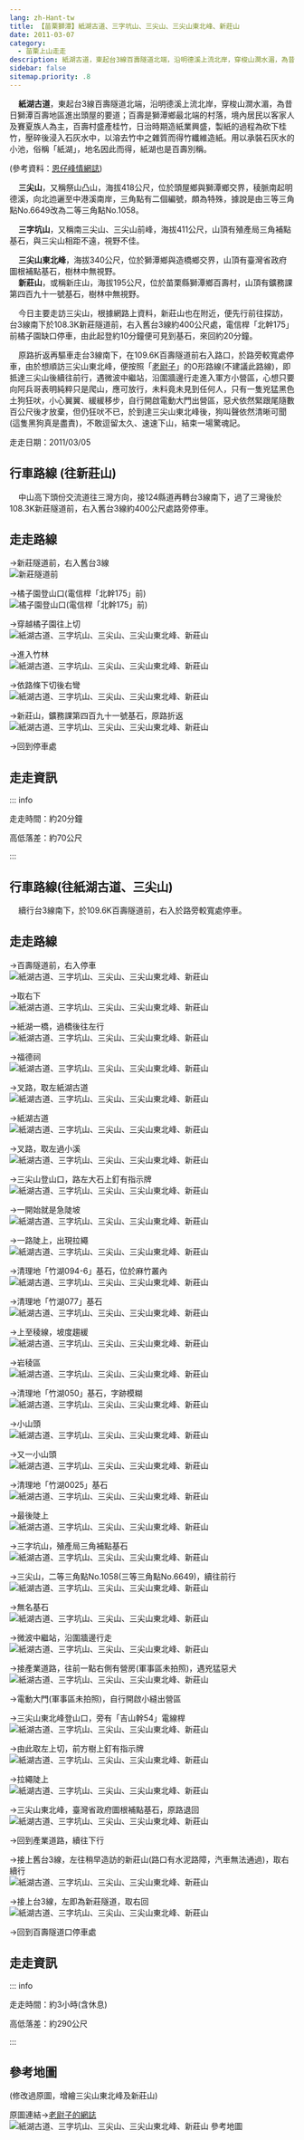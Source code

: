 ```yaml
---
lang: zh-Hant-tw
title: 【苗栗獅潭】紙湖古道、三字坑山、三尖山、三尖山東北峰、新莊山
date: 2011-03-07
category: 
  - 苗栗上山走走
description: 紙湖古道，東起台3線百壽隧道北端，沿明德溪上流北岸，穿梭山澗水湄，為昔日獅潭百壽地區進出頭屋的要道；百壽是獅潭鄉最北端的村落，境內居民以客家人及賽夏族人為主，百壽村盛產桂竹，日治時期造紙業興盛，製紙的過程為砍下桂竹，壓碎後浸入石灰水中，以溶去竹中之雜質而得竹纖維造紙。用以承裝石灰水的小池，俗稱「紙湖」，地名因此而得，紙湖也是百壽別稱。
sidebar: false
sitemap.priority: .8
---
```


    **紙湖古道**，東起台3線百壽隧道北端，沿明德溪上流北岸，穿梭山澗水湄，為昔日獅潭百壽地區進出頭屋的要道；百壽是獅潭鄉最北端的村落，境內居民以客家人及賽夏族人為主，百壽村盛產桂竹，日治時期造紙業興盛，製紙的過程為砍下桂竹，壓碎後浸入石灰水中，以溶去竹中之雜質而得竹纖維造紙。用以承裝石灰水的小池，俗稱「紙湖」，地名因此而得，紙湖也是百壽別稱。

(參考資料：[恩仔峰情網誌](http://blog.yam.com/anchen1219/article/7751214))  

<!-- more -->

    **三尖山**，又稱祭山凸山，海拔418公尺，位於頭屋鄉與獅潭鄉交界，稜脈南起明德溪，向北迆邐至中港溪南岸，三角點有二個編號，頗為特殊，據說是由三等三角點No.6649改為二等三角點No.1058。  

    **三字坑山**，又稱南三尖山、三尖山前峰，海拔411公尺，山頂有殖產局三角補點基石，與三尖山相距不遠，視野不佳。  

    **三尖山東北峰**，海拔340公尺，位於獅潭鄉與造橋鄉交界，山頂有臺灣省政府圖根補點基石，樹林中無視野。  
    **新莊山**，或稱新庄山，海拔195公尺，位於苗栗縣獅潭鄉百壽村，山頂有鑛務課第四百九十一號基石，樹林中無視野。  

    今日主要走訪三尖山，根據網路上資料，新莊山也在附近，便先行前往探訪，台3線南下於108.3K新莊隧道前，右入舊台3線約400公尺處，電信桿「北幹175」前橘子園缺口停車，由此起登約10分鐘便可見到基石，來回約20分鐘。 

    原路折返再驅車走台3線南下，在109.6K百壽隧道前右入路口，於路旁較寬處停車，由於想順訪三尖山東北峰，便按照「[老尉子](http://blog.xuite.net/laoweiz/blog/27444443)」的O形路線(不建議此路線)，即抵達三尖山後續往前行，遇微波中繼站，沿圍牆邊行走進入軍方小營區，心想只要向阿兵哥表明純粹只是爬山，應可放行，未料竟未見到任何人，只有一隻兇猛黑色土狗狂吠，小心翼翼、緩緩移步，自行開啟電動大門出營區，惡犬依然緊跟尾隨數百公尺後才放棄，但仍狂吠不已，於到達三尖山東北峰後，狗叫聲依然清晰可聞(這隻黑狗真是盡責)，不敢逗留太久、速速下山，結束一場驚魂記。

走走日期：2011/03/05

## 行車路線 (往新莊山)
    中山高下頭份交流道往三灣方向，接124縣道再轉台3線南下，過了三灣後於108.3K新莊隧道前，右入舊台3線約400公尺處路旁停車。

## 走走路線
→新莊隧道前，右入舊台3線  
![新莊隧道前](https://1013399.github.io/image-4/257/180121415_l.jpg)

→橘子園登山口(電信桿「北幹175」前)  
![橘子園登山口(電信桿「北幹175」前)](https://1013399.github.io/image-4/257/180121417_l.jpg)

→穿越橘子園往上切  
![紙湖古道、三字坑山、三尖山、三尖山東北峰、新莊山](https://1013399.github.io/image-4/257/180121425_l.jpg)

→進入竹林  
![紙湖古道、三字坑山、三尖山、三尖山東北峰、新莊山](https://1013399.github.io/image-4/257/180121419_l.jpg)

→依路條下切後右彎  
![紙湖古道、三字坑山、三尖山、三尖山東北峰、新莊山](https://1013399.github.io/image-4/257/180121422_l.jpg)

→新莊山，鑛務課第四百九十一號基石，原路折返  
![紙湖古道、三字坑山、三尖山、三尖山東北峰、新莊山](https://1013399.github.io/image-4/257/180121424_l.jpg)  
  
→回到停車處

## 走走資訊

::: info

走走時間：約20分鐘

高低落差：約70公尺

:::

## 行車路線(往紙湖古道、三尖山)

    續行台3線南下，於109.6K百壽隧道前，右入於路旁較寬處停車。

## 走走路線
→百壽隧道前，右入停車  
![紙湖古道、三字坑山、三尖山、三尖山東北峰、新莊山](https://1013399.github.io/image-4/257/180121426_l.jpg)

→取右下  
![紙湖古道、三字坑山、三尖山、三尖山東北峰、新莊山](https://1013399.github.io/image-4/257/180121428_l.jpg)

→紙湖一橋，過橋後往左行  
![紙湖古道、三字坑山、三尖山、三尖山東北峰、新莊山](https://1013399.github.io/image-4/257/180121429_l.jpg)

→福德祠  
![紙湖古道、三字坑山、三尖山、三尖山東北峰、新莊山](https://1013399.github.io/image-4/257/180121431_l.jpg)

→叉路，取左紙湖古道  
![紙湖古道、三字坑山、三尖山、三尖山東北峰、新莊山](https://1013399.github.io/image-4/257/180121434_l.jpg)

→紙湖古道  
![紙湖古道、三字坑山、三尖山、三尖山東北峰、新莊山](https://1013399.github.io/image-4/257/180121436_l.jpg)

→叉路，取左過小溪  
![紙湖古道、三字坑山、三尖山、三尖山東北峰、新莊山](https://1013399.github.io/image-4/257/180121440_l.jpg)

→三尖山登山口，路左大石上釘有指示牌  
![紙湖古道、三字坑山、三尖山、三尖山東北峰、新莊山](https://1013399.github.io/image-4/257/180121441_l.jpg)

→一開始就是急陡坡  
![紙湖古道、三字坑山、三尖山、三尖山東北峰、新莊山](https://1013399.github.io/image-4/257/180121442_l.jpg)

→一路陡上，出現拉繩  
![紙湖古道、三字坑山、三尖山、三尖山東北峰、新莊山](https://1013399.github.io/image-4/257/180121443_l.jpg)

→清理地「竹湖094-6」基石，位於麻竹叢內  
![紙湖古道、三字坑山、三尖山、三尖山東北峰、新莊山](https://1013399.github.io/image-4/257/180121446_l.jpg)

→清理地「竹湖077」基石  
![紙湖古道、三字坑山、三尖山、三尖山東北峰、新莊山](https://1013399.github.io/image-4/257/180121450_l.jpg)

→上至稜線，坡度趨緩  
![紙湖古道、三字坑山、三尖山、三尖山東北峰、新莊山](https://1013399.github.io/image-4/257/180121451_l.jpg)

→岩稜區  
![紙湖古道、三字坑山、三尖山、三尖山東北峰、新莊山](https://1013399.github.io/image-4/257/180121453_l.jpg)

→清理地「竹湖050」基石，字跡模糊  
![紙湖古道、三字坑山、三尖山、三尖山東北峰、新莊山](https://1013399.github.io/image-4/257/180121456_l.jpg)

→小山頭  
![紙湖古道、三字坑山、三尖山、三尖山東北峰、新莊山](https://1013399.github.io/image-4/257/180121459_l.jpg)

→又一小山頭  
![紙湖古道、三字坑山、三尖山、三尖山東北峰、新莊山](https://1013399.github.io/image-4/257/180121460_l.jpg)

→清理地「竹湖0025」基石  
![紙湖古道、三字坑山、三尖山、三尖山東北峰、新莊山](https://1013399.github.io/image-4/257/180121465_l.jpg)

→最後陡上  
![紙湖古道、三字坑山、三尖山、三尖山東北峰、新莊山](https://1013399.github.io/image-4/257/180121467_l.jpg)

→三字坑山，殖產局三角補點基石  
![紙湖古道、三字坑山、三尖山、三尖山東北峰、新莊山](https://1013399.github.io/image-4/257/180121469_l.jpg)

→三尖山，二等三角點No.1058(三等三角點No.6649)，續往前行  
![紙湖古道、三字坑山、三尖山、三尖山東北峰、新莊山](https://1013399.github.io/image-4/257/180121471_l.jpg)

→無名基石  
![紙湖古道、三字坑山、三尖山、三尖山東北峰、新莊山](https://1013399.github.io/image-4/257/180121474_l.jpg)

→微波中繼站，沿圍牆邊行走  
![紙湖古道、三字坑山、三尖山、三尖山東北峰、新莊山](https://1013399.github.io/image-4/257/180121475_l.jpg)

→接產業道路，往前一點右側有營房(軍事區未拍照)，遇兇猛惡犬  
![紙湖古道、三字坑山、三尖山、三尖山東北峰、新莊山](https://1013399.github.io/image-4/257/180121477_l.jpg)

→電動大門(軍事區未拍照)，自行開啟小縫出營區

→三尖山東北峰登山口，旁有「吉山幹54」電線桿  
![紙湖古道、三字坑山、三尖山、三尖山東北峰、新莊山](https://1013399.github.io/image-4/257/180121481_l.jpg)

→由此取左上切，前方樹上釘有指示牌  
![紙湖古道、三字坑山、三尖山、三尖山東北峰、新莊山](https://1013399.github.io/image-4/257/180121483_l.jpg)

→拉繩陡上  
![紙湖古道、三字坑山、三尖山、三尖山東北峰、新莊山](https://1013399.github.io/image-4/257/180121485_l.jpg)

→三尖山東北峰，臺灣省政府圖根補點基石，原路退回  
![紙湖古道、三字坑山、三尖山、三尖山東北峰、新莊山](https://1013399.github.io/image-4/257/180121484_l.jpg)

→回到產業道路，續往下行

→接上舊台3線，左往稍早造訪的新莊山(路口有水泥路障，汽車無法通過)，取右續行  
![紙湖古道、三字坑山、三尖山、三尖山東北峰、新莊山](https://1013399.github.io/image-4/257/180121486_l.jpg)

→接上台3線，左即為新莊隧道，取右回  
![紙湖古道、三字坑山、三尖山、三尖山東北峰、新莊山](https://1013399.github.io/image-4/257/180121412_l.jpg)

→回到百壽隧道口停車處


## 走走資訊

::: info

走走時間：約3小時(含休息)

高低落差：約290公尺

:::

## 參考地圖
(修改過原圖，增繪三尖山東北峰及新莊山)  

原圖連結→[老尉子的網誌](http://blog.xuite.net/laoweiz/blog/27444443)  
![紙湖古道、三字坑山、三尖山、三尖山東北峰、新莊山 參考地圖](https://1013399.github.io/image-4/257/180124508_l.jpg)